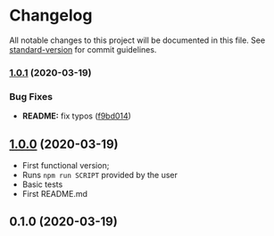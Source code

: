 # Changelog

All notable changes to this project will be documented in this file. See [standard-version](https://github.com/conventional-changelog/standard-version) for commit guidelines.

### [1.0.1](https://github.com/actions/container-toolkit-template/compare/v1.0.0...v1.0.1) (2020-03-19)


### Bug Fixes

* **README:** fix typos ([f9bd014](https://github.com/actions/container-toolkit-template/commit/f9bd0143176a4d24328948b9010f7b79e4309f82))

## [1.0.0](https://github.com/actions/container-toolkit-template/compare/v0.1.0...v1.0.0) (2020-03-19)

- First functional version;
- Runs `npm run SCRIPT` provided by the user
- Basic tests
- First README.md

## 0.1.0 (2020-03-19)
